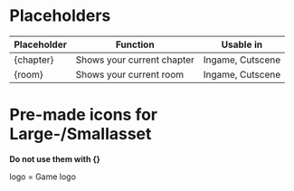 # Placeholders
|Placeholder|Function|Usable in|
|--|--|--|
|{chapter}|Shows your current chapter|Ingame, Cutscene|
|{room}|Shows your current room|Ingame, Cutscene|

# Pre-made icons for Large-/Smallasset
**Do not use them with {}**    

logo = Game logo